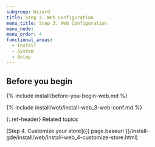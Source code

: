 ```yaml
---
subgroup: Wizard
title: Step 3. Web Configuration
menu_title: Step 3. Web Configuration
menu_node:
menu_order: 4
functional_areas:
  - Install
  - System
  - Setup
---
```


## Before you begin
{% include install/before-you-begin-web.md %}

{% include install/web/install-web_3-web-conf.md %}

{:.ref-header}
Related topics

[Step 4. Customize your store]({{ page.baseurl }}/install-gde/install/web/install-web_4-customize-store.html)
